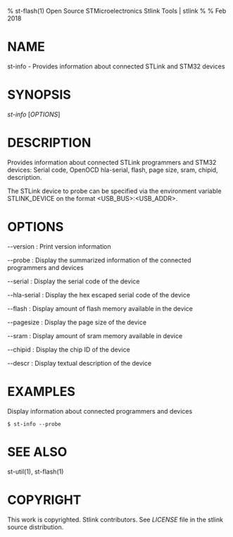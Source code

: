 % st-flash(1) Open Source STMicroelectronics Stlink Tools  | stlink
%
% Feb 2018

# NAME
st-info - Provides information about connected STLink and STM32 devices


# SYNOPSIS
*st-info* \[*OPTIONS*\]


# DESCRIPTION

Provides information about connected STLink programmers and STM32 devices:
Serial code, OpenOCD hla-serial, flash, page size, sram, chipid, description.

The STLink device to probe can be specified via the environment variable 
STLINK_DEVICE on the format <USB_BUS>:<USB_ADDR>.

# OPTIONS

\--version
:   Print version information

\--probe
:   Display the summarized information of the connected programmers and devices

\--serial
:   Display the serial code of the device

\--hla-serial
:   Display the hex escaped serial code of the device

\--flash
:   Display amount of flash memory available in the device

\--pagesize
:   Display the page size of the device

\--sram
:   Display amount of sram memory available in device

\--chipid
:   Display the chip ID of the device

\--descr
:   Display textual description of the device


# EXAMPLES
Display information about connected programmers and devices

    $ st-info --probe


# SEE ALSO
st-util(1), st-flash(1)


# COPYRIGHT
This work is copyrighted. Stlink contributors.
See *LICENSE* file in the stlink source distribution.
